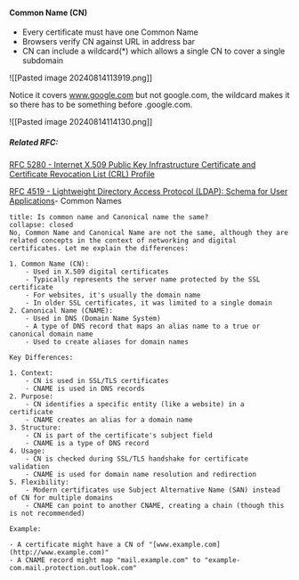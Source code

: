 #### Common Name (CN)

- Every certificate must have one Common Name
- Browsers verify CN against URL in address bar
- CN can include a wildcard(\*) which allows a single CN to cover a single subdomain

![[Pasted image 20240814113919.png]]

Notice it covers www.google.com but not google.com, the wildcard makes it so there has to be something before .google.com.

![[Pasted image 20240814114130.png]]





##### Related RFC:

[RFC 5280 - Internet X.509 Public Key Infrastructure Certificate and Certificate Revocation List (CRL) Profile](https://datatracker.ietf.org/doc/html/rfc5280)

[RFC 4519 - Lightweight Directory Access Protocol (LDAP): Schema for User Applications](https://www.rfc-editor.org/info/rfc4519)- Common Names

```ad-note
title: Is common name and Canonical name the same?
collapse: closed
No, Common Name and Canonical Name are not the same, although they are related concepts in the context of networking and digital certificates. Let me explain the differences:

1. Common Name (CN):
    - Used in X.509 digital certificates
    - Typically represents the server name protected by the SSL certificate
    - For websites, it's usually the domain name
    - In older SSL certificates, it was limited to a single domain
2. Canonical Name (CNAME):
    - Used in DNS (Domain Name System)
    - A type of DNS record that maps an alias name to a true or canonical domain name
    - Used to create aliases for domain names

Key Differences:

1. Context:
    - CN is used in SSL/TLS certificates
    - CNAME is used in DNS records
2. Purpose:
    - CN identifies a specific entity (like a website) in a certificate
    - CNAME creates an alias for a domain name
3. Structure:
    - CN is part of the certificate's subject field
    - CNAME is a type of DNS record
4. Usage:
    - CN is checked during SSL/TLS handshake for certificate validation
    - CNAME is used for domain name resolution and redirection
5. Flexibility:
    - Modern certificates use Subject Alternative Name (SAN) instead of CN for multiple domains
    - CNAME can point to another CNAME, creating a chain (though this is not recommended)

Example:

- A certificate might have a CN of "[www.example.com](http://www.example.com)"
- A CNAME record might map "mail.example.com" to "example-com.mail.protection.outlook.com"

```